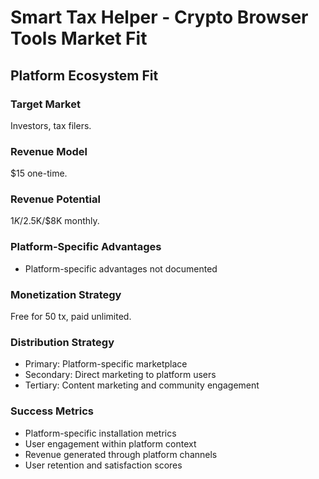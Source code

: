 # Smart Tax Helper - Crypto Browser Tools Market Fit

## Platform Ecosystem Fit

### Target Market
Investors, tax filers.

### Revenue Model
$15 one-time.

### Revenue Potential
$1K/$2.5K/$8K monthly.

### Platform-Specific Advantages
- Platform-specific advantages not documented

### Monetization Strategy
Free for 50 tx, paid unlimited.

### Distribution Strategy
- Primary: Platform-specific marketplace
- Secondary: Direct marketing to platform users
- Tertiary: Content marketing and community engagement

### Success Metrics
- Platform-specific installation metrics
- User engagement within platform context
- Revenue generated through platform channels
- User retention and satisfaction scores
